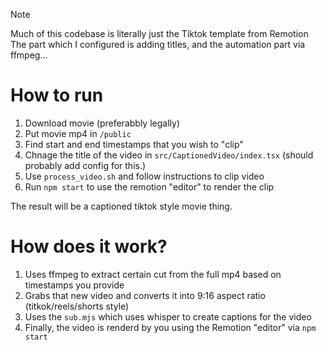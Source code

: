 > [!NOTE]  
> Much of this codebase is literally just the Tiktok template from Remotion
> The part which I configured is adding titles, and the automation part via ffmpeg...

# How to run

1. Download movie (preferabbly legally)
2. Put movie mp4 in `/public`
3. Find start and end timestamps that you wish to "clip"
4. Chnage the title of the video in `src/CaptionedVideo/index.tsx` (should probably add config for this.)
5. Use `process_video.sh` and follow instructions to clip video
6. Run `npm start` to use the remotion "editor" to render the clip

The result will be a captioned tiktok style movie thing.

# How does it work?

1. Uses ffmpeg to extract certain cut from the full mp4 based on timestamps you provide
2. Grabs that new video and converts it into 9:16 aspect ratio (titkok/reels/shorts style)
3. Uses the `sub.mjs` which uses whisper to create captions for the video
4. Finally, the video is renderd by you using the Remotion "editor" via `npm start`
